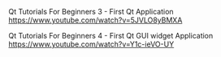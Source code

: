 Qt Tutorials For Beginners 3 - First Qt Application
https://www.youtube.com/watch?v=5JVLO8yBMXA

Qt Tutorials For Beginners 4 - First Qt GUI widget Application
https://www.youtube.com/watch?v=Y1c-ieVO-UY
